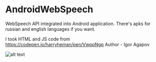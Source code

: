 # AndroidWebSpeech
WebSpeech API integrated into Android application. There's apks for russian and english languages if you want.

I took HTML and JS code from https://codepen.io/harryheman/pen/VwppNgp
Author - Igor Agapov

![alt text](https://github.com/Mike-Kuznetsov/AndroidWebSpeech/blob/main/AndroidWebSpeech.png?raw=true)
